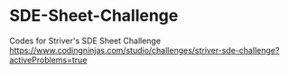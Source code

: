 # SDE-Sheet-Challenge
Codes for Striver's SDE Sheet Challenge
https://www.codingninjas.com/studio/challenges/striver-sde-challenge?activeProblems=true
